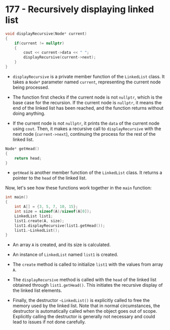 # 177 - Recursively displaying linked list

```cpp
void displayRecursive(Node* current) 
{
    if(current != nullptr)
    {
        cout << current->data << " ";
        displayRecursive(current->next);
    }
}
```

- `displayRecursive` is a private member function of the `LinkedList` class. It takes a `Node*` parameter named `current`, representing the current node being processed.

- The function first checks if the current node is not `nullptr`, which is the base case for the recursion. If the current node is `nullptr`, it means the end of the linked list has been reached, and the function returns without doing anything.

- If the current node is not `nullptr`, it prints the `data` of the current node using `cout`. Then, it makes a recursive call to `displayRecursive` with the next node (`current->next`), continuing the process for the rest of the linked list.

```cpp
Node* getHead()
{
    return head;
}
```

- `getHead` is another member function of the `LinkedList` class. It returns a pointer to the `head` of the linked list.

Now, let's see how these functions work together in the `main` function:

```cpp
int main()
{
    int A[] = {3, 5, 7, 10, 15};
    int size = sizeof(A)/sizeof(A[0]);
    LinkedList list1;
    list1.create(A, size);
    list1.displayRecursive(list1.getHead());
    list1.~LinkedList();
}
```

- An array `A` is created, and its size is calculated.

- An instance of `LinkedList` named `list1` is created.

- The `create` method is called to initialize `list1` with the values from array `A`.

- The `displayRecursive` method is called with the `head` of the linked list obtained through `list1.getHead()`. This initiates the recursive display of the linked list elements.

- Finally, the destructor `~LinkedList()` is explicitly called to free the memory used by the linked list. Note that in normal circumstances, the destructor is automatically called when the object goes out of scope. Explicitly calling the destructor is generally not necessary and could lead to issues if not done carefully.